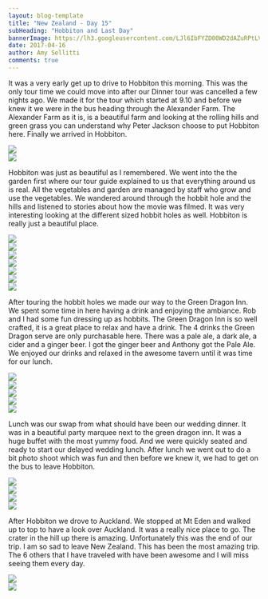 ```yaml
---
layout: blog-template
title: "New Zealand - Day 15"
subHeading: "Hobbiton and Last Day"
bannerImage: https://lh3.googleusercontent.com/LJl6IbFYZD00WD2dAZuRPtLVfanPgZi-wjhTSSO1sUiSdCYAe0o_wqq2BnS11CcieKgJ0aTVGKZ6-o_U3v2TSbI1LRJTsznydzGw5DVOfpF9s1kV_wE4IDqjlxSPeemqMB4urGhpCY8=w2400
date: 2017-04-16
author: Amy Sellitti
comments: true
---
```


It was a very early get up to drive to Hobbiton this morning. This was the only tour time we could move into after our Dinner tour was cancelled a few nights ago. We made it for the tour which started at 9.10 and before we knew it we were in the bus heading through the Alexander Farm. The Alexander Farm as it is, is a beautiful farm and looking at the rolling hills and green grass you can understand why Peter Jackson choose to put Hobbiton here. Finally we arrived in Hobbiton.

<div class="center-image"><img src="https://lh3.googleusercontent.com/iYXXTzgSkaa6-b8Q9pCIMuYQ8qW36vnT1Gtp4ou0HKZdpM3qOK6uQGGrZztyVszNcicFUBDUrNV5l96fPux19c8FMkewu-vcUSkiFeqiFzc0QDPGLgGSm5otopln74MATpteX4Dtosw=w2400" /></div>
<div class="center-image"><img src="https://lh3.googleusercontent.com/2x1rL6wLB36ETeWOoM482XgqBKiFRIYpFYHYrDNoAKT2zSK2FGDb-8hPGLHigc9rcXSNO-fERj7mQhBuSpmsMGbs13NDvKahy8VyAWFyhmh8s96FYVVtjuZlcB2Sp0kSIufuTRD9qD4=w2400" /></div>

Hobbiton was just as beautiful as I remembered. We went into the the garden first where our tour guide explained to us that everything around us is real. All the vegetables and garden are managed by staff who grow and use the vegetables. We wandered around through the hobbit hole and the hills and listened to stories about how the movie was filmed. It was very interesting looking at the different sized hobbit holes as well. Hobbiton is really just a beautiful place. 

<div class="center-image"><img src="https://lh3.googleusercontent.com/NmbzhkaAmNwjaWNApKFh2SyZEf-X6Ym6Nslxbb8GGwVRfEA3BMvjytKbpAU4sFdO7y1zv9bjebEkq5nc7hAyL-pGbfpN8zxI8bBPiEwa5F8BaEZTykHL5rlyavlK9S9XJNatYImvt4c=w2400" /></div>
<div class="center-image"><img src="https://lh3.googleusercontent.com/084_u6UfpnK7VjLj5MBHIB6sYWEULdZJar2KpXUZUpLRKzHx9CSzKSu9ljpi2mB8CeQJo6mzTrFkT49XqYiFEeIaLwtde2xES_lYl7wC3pRpdzLtPWLBgo6fjJgFG5rqxaOHL2NhvOY=w2400" /></div>
<div class="center-image"><img src="https://lh3.googleusercontent.com/z8OL2jwzQjRzEA5dyEIXWkvLb-afLbxxSLewBCq7MJ2RMXwfBiyVwSLeIS4XYporNOPLYqLQcyNwHCCF-XvnZ0GPYqaAzO-SFKxKmRPglcihI67yEVJ9pj-KlX1HDI9QSTYN7PnzwgE=w2400" /></div>
<div class="center-image"><img src="https://lh3.googleusercontent.com/c8cDYKfaQbH8cNg-tJjIYPOdkfupLA2SFBLDnYkiLNkdBskgEAnSgodFAMyexYNhwwDQ7qKUEpe1bcnvSxoHBYcZCfWVzVo84c-4fw5rHb3tyr5eadp7agVYDtF19ws89ovY7h5vcII=w2400" /></div>
<div class="center-image"><img src="https://lh3.googleusercontent.com/lYPkUbBm0qSWAbkEEgJpIcDXMZD1osubO4Lz2akFICGU7yp3sLw57p-zVXJYKBTlYgCtFWGYowiof1wqNQnv8HxyuiFAmCrpCIdNhomOASM8N9FxqgrR1135RjqqqFbOG9R2exGJx8o=w2400" /></div>
<div class="center-image"><img src="https://lh3.googleusercontent.com/hGNsVRFgIm9iMzkqvRPTn959eeSG65VSxUGjQCv9_InUcnR3NtmxYy0jDKc8coBWHLa9dpthgKNtWk13AamvYT5jEQTqVZkIs_P_vUcoTUmIvVqyuyotodJ9pomr4kJ-nDaD0F0Aot0=w2400" /></div>
<div class="center-image"><img src="https://lh3.googleusercontent.com/6BWQATUhn9BXbtO_wmGLQqoJOuDRst9tu6CNyWsdXEKYkHsT2LuojwJiGEe8klFw1e3ZtPFb3Qgsf0GfqkHgZimuYmF6tTcbdNhOY0EUlk5z8bhh1-zMRpFqsgGKgHOc3eGI22p3mgs=w2400" /></div>

After touring the hobbit holes we made our way to the Green Dragon Inn. We spent some time in here having a drink and enjoying the ambiance. Rob and I had some fun dressing up as hobbits. The Green Dragon Inn is so well crafted, it is a great place to relax and have a drink. The 4 drinks the Green Dragon serve are only purchasable here. There was a pale ale, a dark ale, a cider and a ginger beer. I got the ginger beer and Anthony got the Pale Ale. We enjoyed our drinks and relaxed in the awesome tavern until it was time for our lunch.

<div class="center-image"><img src="https://lh3.googleusercontent.com/d5BWpvyCwBrw4Jt_d33Rm5p5OHybfKB9y-dJ5oAG_kEJAr0nrhKr_cbcvU4LJnIzL9nTAEKEls1S-FNK9t1GwsdoF3ovKQ5JzYtKt15wuYlUCDduISUWL0GFGJwRCyQYkfl0pbYSymg=w2400" /></div>
<div class="center-image"><img src="http://images.travelpod.com/users/amynp/11.1492720563.aarjoen.jpg" /></div>
<div class="center-image"><img src="https://lh3.googleusercontent.com/1sd03SoqnNCPm3XgsjGb_ROSj_mfeINtPm3uBr7NM742Ehd-4tksW9V4SKyQ9AiKxQtWD6ZHxpWUnQI1-SRm44T-xR4oKcVBBKgJiMveFu2TexrDAwvla3RQV-UQYzYfDuZYGx0Ob9g=w2400" /></div>
<div class="center-image"><img src="https://lh3.googleusercontent.com/l-UcRO3FnbKKxIAESW895hriTjMRXGX8eqFfY2nn0k830vvLbhO6t2_j9WTq7sg0z--ZvGQhNyhLSzpZfQyVR_zT7ccjDCMOnKadk7gavwXRkur4kB5SYQSMppotSeyEe7YhNF0KY7I=w2400g" /></div>
<div class="center-image"><img src="https://lh3.googleusercontent.com/qgqCEGv9a3NfScfVzWGEQLlEs39Ysm5PaEjcl4v3f726RLLTfYSrnnABz1IS2xI8HtV6L9CcuJSno0Gf4Ui-8uMaNIhM9wEU8tx3zBj3o1JrLzM9TjmMeuMYfhs7BF_rLl1tMlIuoEw=w2400" /></div>

Lunch was our swap from what should have been our wedding dinner. It was in a beautiful party marquee next to the green dragon inn. It was a huge buffet with the most yummy food. And we were quickly seated and ready to start our delayed wedding lunch. After lunch we went out to do a bit photo shoot which was fun and then before we knew it, we had to get on the bus to leave Hobbiton. 

<div class="center-image"><img src="https://lh3.googleusercontent.com/uoYVi23uAgZndHv45U7N15CpS7Bv2Hl0EySfRqyF2Sp4JMz16FV-QDC-J0H1RupRi_n6PcukYgL3kGbBSLINxIsU4_L17OKTGnRXLixOYJaq6tNtG__0plsQ_ayraeUMejX-Ms_Ex74=w2400" /></div>
<div class="center-image"><img src="https://lh3.googleusercontent.com/wO4gOyK7usOKpqUhoRWquHXPxIZgyhuOV9mogOxPRyIwz8d1v7C0ht5jyJPn6yXRfYTAr3pnVrsrKVKKbT3HjFpcB01QGZzOfYbOJKFkXF42tCDOAx0aWrAjAAv_73WdtVdHKShJkL8=w2400" /></div>
<div class="center-image"><img src="https://lh3.googleusercontent.com/Wd6gNrhX3mvHic_Cb9tbUNSUIvK7bsR-HwQviDlgWpcKKXPRkC5KrgR5reU5qcNfXQLirNWcUWwQeil9gEpUtmtsCgFKrDakEWcLayVWAogcaZDR5Q7_Axd2kDMjH2Im3ftrJjk9fOI=w2400" /></div>
<div class="center-image"><img src="https://lh3.googleusercontent.com/snHUcnvJ7vU3gSbrGQye1L-gE_XKe7ebNBUsSGKTrsWuFanNMdd0lGff-sz5LSM6Yi3r7G4Dix69dwKAFCKjGKz8x-EHqMdz_KJzWt71hp38FeLMsLloLdHVnKjdUlPbgzGXV-nF1Tw=w2400" /></div>

After Hobbiton we drove to Auckland. We stopped at Mt Eden and walked up to top to have a look over Auckland. It was a really nice place to go. The crater in the hill up there is amazing. Unfortunately this was the end of our trip. I am so sad to leave New Zealand. This has been the most amazing trip. The 6 others that I have traveled with have been awesome and I will miss seeing them every day. 

<div class="center-image"><img src="https://lh3.googleusercontent.com/2v6_LGNP5qpOCwB-BuUyqwHHQsuxRy2IEjQ8S52UQ_kTtat8H14bNeIotG4phi4uxFL0iL3XzqETGEqGxv1_o9p8G3EnsF3j-AkQwKWqt4LllRmamZzi--CskGgr_URsks5HZWu0q3Y=w2400" /></div>
<div class="center-image"><img src="https://lh3.googleusercontent.com/2ii4AdrDueJiZKjSaUjC9xOzOtyUZFHdyP0x0Wo7AsWFBNPSogJUqDj84uav90YpMgIGDwdvB19tGDHzpSnnaOwG8cL-wJYOSrrdVTOu8ZHKwOTq6_t6xb4ocMxwgWrgvuRLKUatjTw=w2400" /></div>